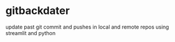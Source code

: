# gitbackdater
update past git commit and pushes in local and remote repos using streamlit and python
